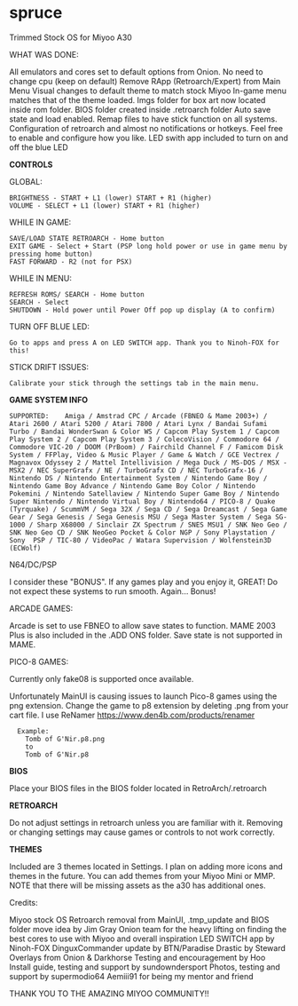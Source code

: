 # spruce
Trimmed Stock OS for Miyoo A30


WHAT WAS DONE:

  All emulators and cores set to default options from Onion. No need to change cpu (keep on default)
  Remove RApp (Retroarch/Expert) from Main Menu
  Visual changes to default theme to match stock Miyoo
  In-game menu matches that of the theme loaded.
  Imgs folder for box art now located inside rom folder.
  BIOS folder created inside .retroarch folder
  Auto save state and load enabled.
  Remap files to have stick function on all systems.
  Configuration of retroarch and almost no notifications or hotkeys. Feel free to enable and configure how you like.
  LED swith app included to turn on and off the blue LED



**CONTROLS**

  GLOBAL:

    BRIGHTNESS - START + L1 (lower) START + R1 (higher)
    VOLUME - SELECT + L1 (lower) START + R1 (higher)

  WHILE IN GAME:

    SAVE/LOAD STATE RETROARCH - Home button
    EXIT GAME - Select + Start (PSP long hold power or use in game menu by pressing home button)
    FAST FORWARD - R2 (not for PSX)

  WHILE IN MENU:

    REFRESH ROMS/ SEARCH - Home button
    SEARCH - Select
    SHUTDOWN - Hold power until Power Off pop up display (A to confirm)

  TURN OFF BLUE LED:

    Go to apps and press A on LED SWITCH app. Thank you to Ninoh-FOX for this!

  STICK DRIFT ISSUES:

    Calibrate your stick through the settings tab in the main menu.

**GAME SYSTEM INFO**

    SUPPORTED:    Amiga / Amstrad CPC / Arcade (FBNEO & Mame 2003+) / Atari 2600 / Atari 5200 / Atari 7800 / Atari Lynx / Bandai Sufami Turbo / Bandai WonderSwan & Color WS / Capcom Play System 1 / Capcom Play System 2 / Capcom Play System 3 / ColecoVision / Commodore 64 / Commodore VIC-20 / DOOM (PrBoom) / Fairchild Channel F / Famicom Disk System / FFPlay, Video & Music Player / Game & Watch / GCE Vectrex / Magnavox Odyssey 2 / Mattel Intellivision / Mega Duck / MS-DOS / MSX - MSX2 / NEC SuperGrafx / NE / TurboGrafx CD / NEC TurboGrafx-16 / Nintendo DS / Nintendo Entertainment System / Nintendo Game Boy / Nintendo Game Boy Advance / Nintendo Game Boy Color / Nintendo Pokemini / Nintendo Satellaview / Nintendo Super Game Boy / Nintendo Super Nintendo / Nintendo Virtual Boy / Nintendo64 / PICO-8 / Quake (Tyrquake) / ScummVM / Sega 32X / Sega CD / Sega Dreamcast / Sega Game Gear / Sega Genesis / Sega Genesis MSU / Sega Master System / Sega SG-1000 / Sharp X68000 / Sinclair ZX Spectrum / SNES MSU1 / SNK Neo Geo / SNK Neo Geo CD / SNK NeoGeo Pocket & Color NGP / Sony Playstation / Sony  PSP / TIC-80 / VideoPac / Watara Supervision / Wolfenstein3D (ECWolf)

 N64/DC/PSP

I consider these "BONUS". If any games play and you enjoy it, GREAT! Do not expect these systems to run smooth. Again... Bonus!

 ARCADE GAMES:

Arcade is set to use FBNEO to allow save states to function. MAME 2003 Plus is also included in the .ADD ONS folder. Save state is not supported in MAME.

PICO-8 GAMES:

Currently only fake08 is supported once available.

Unfortunately MainUI is causing issues to launch Pico-8 games using the png extension.
 Change the game to p8 extension by deleting .png from your cart file. I use ReNamer https://www.den4b.com/products/renamer

      Example:
        Tomb of G'Nir.p8.png
        to
        Tomb of G'Nir.p8



**BIOS**

  Place your BIOS files in the BIOS folder located in RetroArch/.retroarch



**RETROARCH**

  Do not adjust settings in retroarch unless you are familiar with it.
  Removing or changing settings may cause games or controls to not work correctly.



**THEMES**

  Included are 3 themes located in Settings. I plan on adding more icons and themes in the future.
  You can add themes from your Miyoo Mini or MMP. NOTE that there will be missing assets as the a30 has additional ones.



Credits:

  Miyoo stock OS
  Retroarch removal from MainUI, .tmp_update and BIOS folder move idea by Jim Gray
  Onion team for the heavy lifting on finding the best cores to use with Miyoo and overall inspiration
  LED SWITCH app by Ninoh-FOX
  DinguxCommander update by BTN/Paradise
  Drastic by Steward
  Overlays from Onion & Darkhorse
  Testing and encouragement by Hoo
  Install guide, testing and support by sundowndersport
  Photos, testing and support by supermodio64
  Aemiii91 for being my mentor and friend


THANK YOU TO THE AMAZING MIYOO COMMUNITY!!
